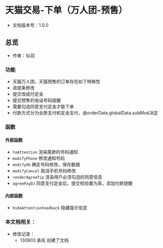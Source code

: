 # 天猫交易-下单（万人团-预售）
* 文档版本号：1.0.0

## 总览
* 作者：仙羽

### 功能
* 天猫万人团，天猫预售的订单存在如下特殊性
 * 进度条修改
 * 提交改成付定金
 * 提交预售的电话号码提醒
 * 需要勾选同意支付定金才能下单
* 付款方式分为全款支付和定金支付，由orderData.globalData.subMod决定

### 函数
#### 外部函数
* `toAttention` 渲染尾款的号码通知
* `modifyPhone` 修改通知号码
* `modifyOk` 确定号码修改，保存数据
* `modifyCancel` 取消手机号码修改
* `renderAgreeTip` 渲染用户必须勾选的同意信息
* `agreePayDJ` 同意支付定金后，提交校验置为真，添加付款提醒

#### 内部函数
* `hideAttentionFeedback` 隐藏提示信息

### 本文档相关：
* 修改记录：
  * 130903 承风 创建了文档






